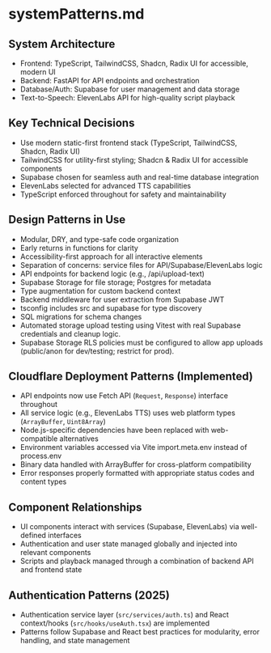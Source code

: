 # systemPatterns.md

## System Architecture

- Frontend: TypeScript, TailwindCSS, Shadcn, Radix UI for accessible, modern UI
- Backend: FastAPI for API endpoints and orchestration
- Database/Auth: Supabase for user management and data storage
- Text-to-Speech: ElevenLabs API for high-quality script playback

## Key Technical Decisions

- Use modern static-first frontend stack (TypeScript, TailwindCSS, Shadcn, Radix UI)
- TailwindCSS for utility-first styling; Shadcn & Radix UI for accessible components
- Supabase chosen for seamless auth and real-time database integration
- ElevenLabs selected for advanced TTS capabilities
- TypeScript enforced throughout for safety and maintainability

## Design Patterns in Use

- Modular, DRY, and type-safe code organization
- Early returns in functions for clarity
- Accessibility-first approach for all interactive elements
- Separation of concerns: service files for API/Supabase/ElevenLabs logic
- API endpoints for backend logic (e.g., /api/upload-text)
- Supabase Storage for file storage; Postgres for metadata
- Type augmentation for custom backend context
- Backend middleware for user extraction from Supabase JWT
- tsconfig includes src and supabase for type discovery
- SQL migrations for schema changes
- Automated storage upload testing using Vitest with real Supabase credentials and cleanup logic.
- Supabase Storage RLS policies must be configured to allow app uploads (public/anon for dev/testing; restrict for prod).

## Cloudflare Deployment Patterns (Implemented)

- API endpoints now use Fetch API (`Request`, `Response`) interface throughout
- All service logic (e.g., ElevenLabs TTS) uses web platform types (`ArrayBuffer`, `Uint8Array`)
- Node.js-specific dependencies have been replaced with web-compatible alternatives
- Environment variables accessed via Vite import.meta.env instead of process.env
- Binary data handled with ArrayBuffer for cross-platform compatibility
- Error responses properly formatted with appropriate status codes and content types

## Component Relationships

- UI components interact with services (Supabase, ElevenLabs) via well-defined interfaces
- Authentication and user state managed globally and injected into relevant components
- Scripts and playback managed through a combination of backend API and frontend state

## Authentication Patterns (2025)

- Authentication service layer (`src/services/auth.ts`) and React context/hooks (`src/hooks/useAuth.tsx`) are implemented
- Patterns follow Supabase and React best practices for modularity, error handling, and state management

